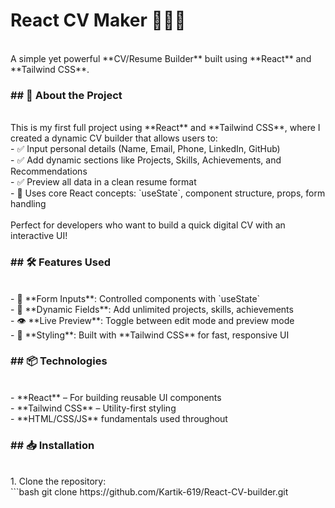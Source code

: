 # React CV Maker 🧑‍💻📄
<br>
A simple yet powerful **CV/Resume Builder** built using **React** and **Tailwind CSS**.
<br>
<h3>## 🚀 About the Project </h3>
<br>
This is my first full project using **React** and **Tailwind CSS**, where I created a dynamic CV builder that allows users to:
<br>
- ✅ Input personal details (Name, Email, Phone, LinkedIn, GitHub)<br>
- ✅ Add dynamic sections like Projects, Skills, Achievements, and Recommendations<br>
- ✅ Preview all data in a clean resume format<br>
- 🧠 Uses core React concepts: `useState`, component structure, props, form handling<br>
<br>
Perfect for developers who want to build a quick digital CV with an interactive UI!
<br>
<h3>## 🛠 Features Used </h3>
<br>
- 💼 **Form Inputs**: Controlled components with `useState`<br>
- 🔁 **Dynamic Fields**: Add unlimited projects, skills, achievements<br>
- 👁️ **Live Preview**: Toggle between edit mode and preview mode<br>
- 🎨 **Styling**: Built with **Tailwind CSS** for fast, responsive UI<br>

<h3>## 📦 Technologies </h3>
<br>
- **React** – For building reusable UI components<br>
- **Tailwind CSS** – Utility-first styling<br>
- **HTML/CSS/JS** fundamentals used throughout<br>

<h3>## 📥 Installation </h3>
<br>
1. Clone the repository:
<br>
   ```bash
   git clone https://github.com/Kartik-619/React-CV-builder.git <br>
